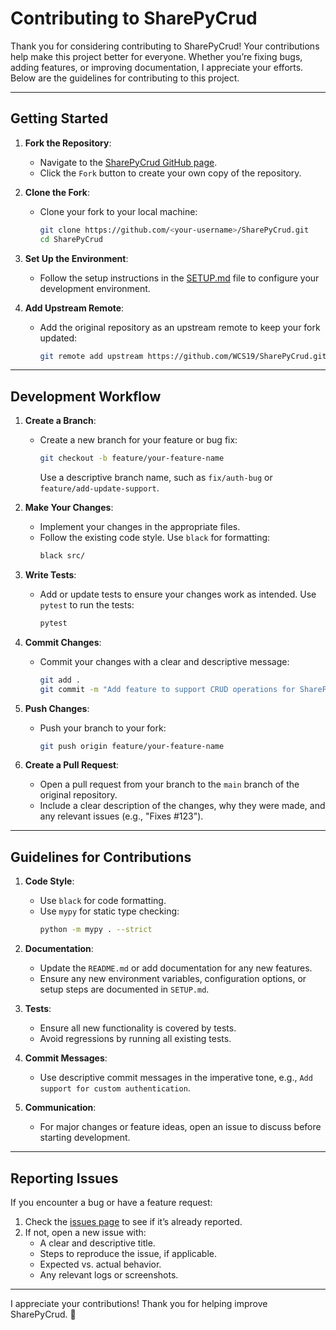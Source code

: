 # Contributing to SharePyCrud

Thank you for considering contributing to SharePyCrud! Your contributions help make this project better for everyone. Whether you’re fixing bugs, adding features, or improving documentation, I appreciate your efforts. Below are the guidelines for contributing to this project.

---

## Getting Started

1. **Fork the Repository**:
   - Navigate to the [SharePyCrud GitHub page](https://github.com/WCS19/SharePyCrud).
   - Click the `Fork` button to create your own copy of the repository.

2. **Clone the Fork**:
   - Clone your fork to your local machine:
     ```bash
     git clone https://github.com/<your-username>/SharePyCrud.git
     cd SharePyCrud
     ```

3. **Set Up the Environment**:
   - Follow the setup instructions in the [SETUP.md](SETUP.md) file to configure your development environment.

4. **Add Upstream Remote**:
   - Add the original repository as an upstream remote to keep your fork updated:
     ```bash
     git remote add upstream https://github.com/WCS19/SharePyCrud.git
     ```

---

## Development Workflow

1. **Create a Branch**:
   - Create a new branch for your feature or bug fix:
     ```bash
     git checkout -b feature/your-feature-name
     ```
     Use a descriptive branch name, such as `fix/auth-bug` or `feature/add-update-support`.

2. **Make Your Changes**:
   - Implement your changes in the appropriate files.
   - Follow the existing code style. Use `black` for formatting:
     ```bash
     black src/
     ```

3. **Write Tests**:
   - Add or update tests to ensure your changes work as intended. Use `pytest` to run the tests:
     ```bash
     pytest
     ```

4. **Commit Changes**:
   - Commit your changes with a clear and descriptive message:
     ```bash
     git add .
     git commit -m "Add feature to support CRUD operations for SharePoint lists"
     ```

5. **Push Changes**:
   - Push your branch to your fork:
     ```bash
     git push origin feature/your-feature-name
     ```

6. **Create a Pull Request**:
   - Open a pull request from your branch to the `main` branch of the original repository.
   - Include a clear description of the changes, why they were made, and any relevant issues (e.g., "Fixes #123").

---

## Guidelines for Contributions

1. **Code Style**:
   - Use `black` for code formatting.
   - Use `mypy` for static type checking:
     ```bash
     python -m mypy . --strict
     ```

2. **Documentation**:
   - Update the `README.md` or add documentation for any new features.
   - Ensure any new environment variables, configuration options, or setup steps are documented in `SETUP.md`.

3. **Tests**:
   - Ensure all new functionality is covered by tests.
   - Avoid regressions by running all existing tests.

4. **Commit Messages**:
   - Use descriptive commit messages in the imperative tone, e.g., `Add support for custom authentication`.

5. **Communication**:
   - For major changes or feature ideas, open an issue to discuss before starting development.

---

## Reporting Issues

If you encounter a bug or have a feature request:
1. Check the [issues page](https://github.com/WCS19/SharePyCrud/issues) to see if it’s already reported.
2. If not, open a new issue with:
   - A clear and descriptive title.
   - Steps to reproduce the issue, if applicable.
   - Expected vs. actual behavior.
   - Any relevant logs or screenshots.


---

I appreciate your contributions! Thank you for helping improve SharePyCrud. 🚀
